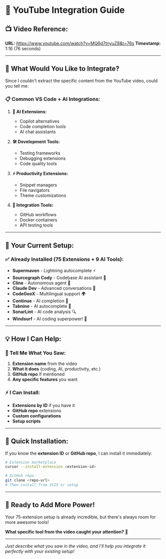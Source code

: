 # 🎥 **YouTube Integration Guide**

## 📺 **Video Reference:**
**URL:** https://www.youtube.com/watch?v=MQ6d7tnyuZ8&t=76s
**Timestamp:** 1:16 (76 seconds)

---

## 🤔 **What Would You Like to Integrate?**

Since I couldn't extract the specific content from the YouTube video, could you tell me:

### **📋 Common VS Code + AI Integrations:**

1. **🤖 AI Extensions:**
   - Copilot alternatives
   - Code completion tools
   - AI chat assistants

2. **🛠️ Development Tools:**
   - Testing frameworks
   - Debugging extensions
   - Code quality tools

3. **⚡ Productivity Extensions:**
   - Snippet managers
   - File navigators
   - Theme customizations

4. **🔗 Integration Tools:**
   - GitHub workflows
   - Docker containers
   - API testing tools

---

## 🚀 **Your Current Setup:**

### **✅ Already Installed (75 Extensions + 9 AI Tools):**
- **Supermaven** - Lightning autocomplete ⚡
- **Sourcegraph Cody** - Codebase AI assistant 🧠
- **Cline** - Autonomous agent 🤖
- **Claude Dev** - Advanced conversations 💬
- **CodeGeeX** - Multilingual support 🌍
- **Continue** - AI completion 🔄
- **Tabnine** - AI autocomplete 🎯
- **SonarLint** - AI code analysis 🔍
- **Windsurf** - AI coding superpower! 🌊

---

## 💡 **How I Can Help:**

### **🎯 Tell Me What You Saw:**
1. **Extension name** from the video
2. **What it does** (coding, AI, productivity, etc.)
3. **GitHub repo** if mentioned
4. **Any specific features** you want

### **⚡ I Can Install:**
- **Extensions by ID** if you have it
- **GitHub repo** extensions
- **Custom configurations**
- **Setup scripts**

---

## 🤖 **Quick Installation:**

If you know the **extension ID** or **GitHub repo**, I can install it immediately:

```bash
# Extension marketplace
cursor --install-extension <extension-id>

# GitHub repo
git clone <repo-url>
# Then install from VSIX or setup
```

---

## 🎊 **Ready to Add More Power!**

Your 75-extension setup is already incredible, but there's always room for more awesome tools!

**What specific tool from the video caught your attention?** 🚀

---

*Just describe what you saw in the video, and I'll help you integrate it perfectly with your existing setup!*

